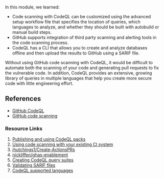 In this module, we learned:

* Code scanning with CodeQL can be customized using the advanced setup workflow file that specifies the location of queries, which languages to analyze, and whether they should be built with autobuild or manual build steps.
* GitHub supports integration of third party scanning and alerting tools in the code scanning process.
* CodeQL has a CLI that allows you to create and analyze databases offline and then upload the results to GitHub using a SARIF file.

Without using GitHub code scanning with CodeQL, it would be difficult to automate both the scanning of your code and generating pull requests to fix the vulnerable code. In addition, CodeQL provides an extensive, growing library of queries in multiple languages that help you create more secure code with little engineering effort.

## References

* [GitHub CodeQL](https://codeql.github.com/)
* [GitHub code scanning](https://docs.github.com/en/code-security/code-scanning)

### Resource Links

1. [Publishing and using CodeQL packs](https://docs.github.com/en/code-security/codeql-cli/using-the-advanced-functionality-of-the-codeql-cli/publishing-and-using-codeql-packs)
2. [Using code scanning with your existing CI system](https://docs.github.com/en/code-security/code-scanning/integrating-with-code-scanning/using-code-scanning-with-your-existing-ci-system)
3. [jhutchings1/Create-ActionsPRs](https://github.com/jhutchings1/Create-ActionsPRs)
4. [nickliffen/ghas-enablement](https://github.com/NickLiffen/ghas-enablement)
5. [Creating CodeQL query suites](https://codeql.github.com/docs/codeql-cli/creating-codeql-query-suites/)
6. [Validating SARIF files](https://docs.github.com/en/code-security/code-scanning/integrating-with-code-scanning/sarif-support-for-code-scanning#validating-your-sarif-file)
7. [CodeQL supported languages](https://codeql.github.com/docs/codeql-overview/supported-languages-and-frameworks/)
